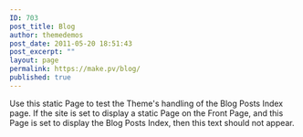 ```yaml
---
ID: 703
post_title: Blog
author: themedemos
post_date: 2011-05-20 18:51:43
post_excerpt: ""
layout: page
permalink: https://make.pv/blog/
published: true
---
```

Use this static Page to test the Theme's handling of the Blog Posts Index page. If the site is set to display a static Page on the Front Page, and this Page is set to display the Blog Posts Index, then this text should not appear.